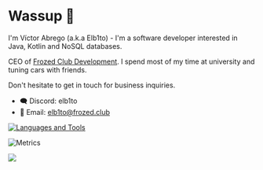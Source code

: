 # Wassup 👋
I'm Víctor Abrego (a.k.a Elb1to) - I'm a software developer interested in Java, Kotlin and NoSQL databases.

CEO of [Frozed Club Development](https://github.com/FrozedClubDevelopment). I spend most of my time at university and tuning cars with friends.

Don't hesitate to get in touch for business inquiries.
- :left_speech_bubble: Discord: elb1to
- :email: Email: elb1to@frozed.club

[![Languages and Tools](https://skillicons.dev/icons?i=java,kotlin,c,php,html,css,net,redis,mongo,mysql,maven,idea,ps)](https://skillicons.dev)

![Metrics](https://metrics.lecoq.io/Elb1to?template=classic&repositories.forks=true&base.metadata=0&languages=1&followup=1&languages.limit=8&languages.sections=most-used&languages.colors=github&languages.threshold=0%25&languages.indepth=false&languages.recent.load=300&languages.recent.days=14&followup.sections=repositories&config.timezone=America%2FPanama&config.padding=0%2C%2015%25)

![](https://hit.yhype.me/github/profile?user_id=50537641)
